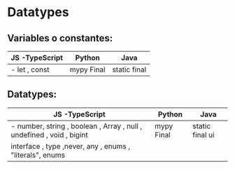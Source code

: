 # Datatypes
## Variables o constantes:
|JS -TypeScript  |Python  |Java  |
|--|--|--|
|- let , const|mypy Final  | static final 

## Datatypes:
|JS -TypeScript  |Python  |Java  |
|--|--|--|
|- number, string , boolean , Array , null , undefined , void , bigint |mypy Final  | static final ui|
|interface , type ,never, any , enums , "literals", enums  | |



<!--stackedit_data:
eyJoaXN0b3J5IjpbMTE2NDU2MDQwMSwyMDA1OTI4NDMsLTE3NT
IwODY3NDUsNDAxMjg1MTE1LC03OTAxODk3NzEsLTExNTczMzMx
MjksLTEyMDQ0Mjg2MzksMTYxOTkzNTIzXX0=
-->